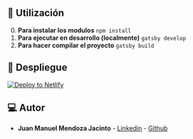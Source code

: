 ## 🚀 Utilización
0.  **Para instalar los modulos**
```npm install```
1.  **Para ejecutar en desarrollo (localmente)**
```gatsby develop```
2.  **Para hacer compilar el proyecto**
```gatsby build```
## 💫 Despliegue
[![Deploy to Netlify](https://www.netlify.com/img/deploy/button.svg)](https://app.netlify.com/start/deploy?repository=https://github.com/gatsbyjs/gatsby-starter-hello-world)

## 💻 Autor 
* **Juan Manuel Mendoza Jacinto** - [Linkedin](https://pe.linkedin.com/in/juan-manuel-mendoza-jacinto-18515ab0) - [Github](https://github.com/fararay)
